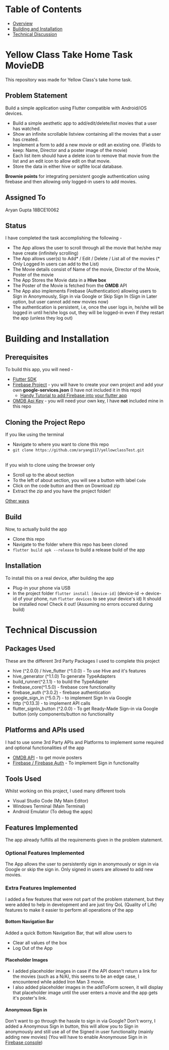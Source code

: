 # Table of Contents
  - [Overview](#yellow-class-take-home-task-moviedb)
  - [Building and Installation](#building-and-installation)
  - [Technical Discussion](#technical-discussion)

# Yellow Class Take Home Task MovieDB
  This repository was made for Yellow Class's take home task. 
  
  ## Problem Statement 
  Build a simple application using Flutter compatible with Android/iOS devices.

  - Build a simple aesthetic app to add/edit/delete/list movies that a user has watched.
  - Show an infinite scrollable listview containing all the movies that a user has created.
  - Implement a form to add a new movie or edit an existing one. (Fields to keep: Name, Director and a poster image of the movie)
  - Each list item should have a delete icon to remove that movie from the list and an edit icon to allow edit on that movie.
  - Store the data in either hive or sqflite local database.

**Brownie points** for integrating persistent google authentication using firebase and then allowing only logged-in users to add movies.

  ## Assigned To
  Aryan Gupta 18BCE10062

  ## Status
  I have completed the task accomplishing the following -
  - The App allows the user to scroll through all the movie that he/she may have create (infinitely scrolling)
  - The App allows user(s) to Add* / Edit / Delete / List all of the movies (* Only Logged In users can add to the List)
  - The Movie details consist of Name of the movie, Director of the Movie, Poster of the movie
  - The App Stores the Movie data in a **Hive box** 
  - The Poster of the Movie is fetched from the **OMDB** API
  - The App also implements Firebase (Authentication) allowing users to Sign in Anonymously, Sign in via Google or Skip Sign In (Sign in Later option, but user cannot add new movies now)
  - The authentication is persistent, i.e, once the user logs in, he/she will be logged in until he/she logs out, they will be logged-in even if they restart the app (unless they log out)

  # Building and Installation
  ## Prerequisites
  To build this app, you will need -
  - [Flutter SDK](https://flutter.dev)
  - [Firebase Project](https://firebase.google.com) - you will have to create your own project and add your own **google-services.json** (I have not included it in this repo)
    - [Handy Tutorial to add Firebase into your flutter app](https://firebase.flutter.dev) 
  - [OMDB Api Key](http://www.omdbapi.com/) - you will need your own key, I have **not** included mine in this repo


  ## Cloning the Project Repo
  If you like using the terminal
   - Navigate to where you want to clone this repo
   - ```git clone https://github.com/aryang117/yellowclassTest.git```
  <br> </br>
  
  If you wish to clone using the browser only
   - Scroll up to the about section
   - To the left of about section, you will see a button with label ``Code``
   - Click on the code button and then on Download zip
   - Extract the zip and you have the project folder!
    
   [Other ways](https://docs.github.com/en/github/creating-cloning-and-archiving-repositories/cloning-a-repository-from-github/cloning-a-repository)
  
  ## Build
  Now, to actually build the app
  - Clone this repo
  - Navigate to the folder where this repo has been cloned
  - ```flutter build apk --release``` to build a release build of the app
  
  ## Installation
  To install this on a real device, after building the app
  - Plug-in your phone via USB
  - In the project folder ``flutter install [device-id]`` (device-id -> device-id of your phone, run ``flutter devices`` to see your device's id)
  It should be installed now! Check it out! (Assuming no errors occured during build)
  
  
  # Technical Discussion
  ## Packages Used
  These are the different 3rd Party Packages I used to complete this project
  - hive (^2.0.0) / hive_flutter (^1.0.0) - To use Hive and it's features
  - hive_generator (^1.1.0) To generate TypeAdapters
  - build_runner(^2.1.1) - to build the TypeAdapter
  - firebase_core(^1.5.0) - firebase core functionality
  - firebase_auth (^3.0.2) - firebase authentication
  - google_sign_in (^5.0.7) - to implement Sign In via Google
  - http (^0.13.3) - to implement API calls
  - flutter_signIn_button (^2.0.0) - To get Ready-Made Sign-in via Google button (only components/button no functionality

  ## Platforms and APIs used
  I had to use some 3rd Party APIs and Platforms to implement some required and optional functionalities of the app
   - [OMDB API](http://www.omdbapi.com/) - to get movie posters
   - [Firebase / Firebase Auth](https://firebase.google.com) - To implement Sign in functionality
  
  ## Tools Used
  Whilst working on this project, I used many different tools
  - Visual Studio Code (My Main Editor)
  - Windows Terminal (Main Terminal)
  - Android Emulator (To debug the apps)

  ## Features Implemented
  
  The app already fulfills all the requirements given in the problem statement. 
  
  ### Optional Features Implemented
  The App allows the user to persistently sign in anonymously or sign in via Google or skip the sign in.
  Only signed in users are allowed to add new movies. 
  
  ### Extra Features Implemented
  I added a few features that were not part of the problem statement, but they were added to help in development and are just tiny QoL (Quality of Life) features to make it easier to perform all operations of the app
  #### Bottom Navigation Bar
  Added a quick Bottom Navigation Bar, that will allow users to 
  - Clear all values of the box
  - Log Out of the App
  #### Placeholder Images
  - I added placeholder images in case if the API doesn't return a link for the movies (such as a N/A), this seems to be an edge case, I encountered while added Iron Man 3 movie.
  - I also added placeholder images in the addToForm screen, it will display that placeholder image until the user enters a movie and the app gets it's poster's link.
  #### Anonymous Sign in
  Don't want to go through the hassle to sign in via Google? Don't worry, I added a Anonymous Sign in button, this will allow you to Sign in anonymously and still use all of the Signed in user functionality (mainly adding new movies) (You will have to enable Anonymouse Sign in in [Firebase console](https://console.firebase.google.com))

